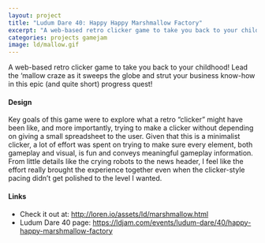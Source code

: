```yaml
---
layout: project
title: "Ludum Dare 40: Happy Happy Marshmallow Factory"
excerpt: "A web-based retro clicker game to take you back to your childhood!"
categories: projects gamejam
image: ld/mallow.gif
---
```


A web-based retro clicker game to take you back to your childhood! Lead the ‘mallow craze as it sweeps the globe and strut your business know-how in this epic (and quite short) progress quest!

#### Design

Key goals of this game were to explore what a retro “clicker” might have been like, and more importantly, trying to make a clicker without depending on giving a small spreadsheet to the user. Given that this is a minimalist clicker, a lot of effort was spent on trying to make sure every element, both gameplay and visual, is fun and conveys meaningful gameplay information. From little details like the crying robots to the news header, I feel like the effort really brought the experience together even when the clicker-style pacing didn’t get polished to the level I wanted. 

#### Links

* Check it out at: <http://loren.io/assets/ld/marshmallow.html>
* Ludum Dare 40 page: <https://ldjam.com/events/ludum-dare/40/happy-happy-marshmallow-factory>